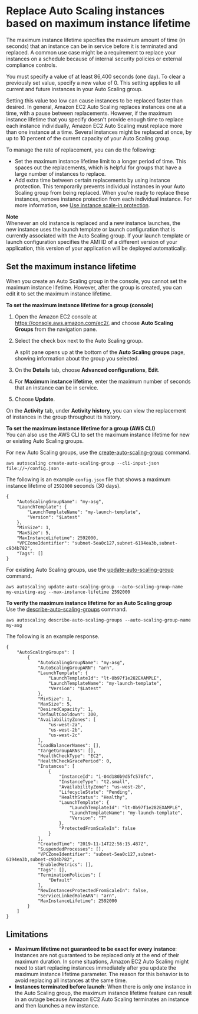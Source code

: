 # Replace Auto Scaling instances based on maximum instance lifetime<a name="asg-max-instance-lifetime"></a>

The maximum instance lifetime specifies the maximum amount of time \(in seconds\) that an instance can be in service before it is terminated and replaced\. A common use case might be a requirement to replace your instances on a schedule because of internal security policies or external compliance controls\. 

You must specify a value of at least 86,400 seconds \(one day\)\. To clear a previously set value, specify a new value of 0\. This setting applies to all current and future instances in your Auto Scaling group\.

Setting this value too low can cause instances to be replaced faster than desired\. In general, Amazon EC2 Auto Scaling replaces instances one at a time, with a pause between replacements\. However, if the maximum instance lifetime that you specify doesn't provide enough time to replace each instance individually, Amazon EC2 Auto Scaling must replace more than one instance at a time\. Several instances might be replaced at once, by up to 10 percent of the current capacity of your Auto Scaling group\.

To manage the rate of replacement, you can do the following:
+ Set the maximum instance lifetime limit to a longer period of time\. This spaces out the replacements, which is helpful for groups that have a large number of instances to replace\.
+ Add extra time between certain replacements by using instance protection\. This temporarily prevents individual instances in your Auto Scaling group from being replaced\. When you're ready to replace these instances, remove instance protection from each individual instance\. For more information, see [Use instance scale\-in protection](ec2-auto-scaling-instance-protection.md)\.

**Note**  
Whenever an old instance is replaced and a new instance launches, the new instance uses the launch template or launch configuration that is currently associated with the Auto Scaling group\. If your launch template or launch configuration specifies the AMI ID of a different version of your application, this version of your application will be deployed automatically\.

## Set the maximum instance lifetime<a name="set-maximum-instance-lifetime"></a>

When you create an Auto Scaling group in the console, you cannot set the maximum instance lifetime\. However, after the group is created, you can edit it to set the maximum instance lifetime\.

**To set the maximum instance lifetime for a group \(console\)**

1. Open the Amazon EC2 console at [https://console\.aws\.amazon\.com/ec2/](https://console.aws.amazon.com/ec2/), and choose **Auto Scaling Groups** from the navigation pane\.

1. Select the check box next to the Auto Scaling group\.

   A split pane opens up at the bottom of the **Auto Scaling groups** page, showing information about the group you selected\. 

1. On the **Details** tab, choose **Advanced configurations**, **Edit**\.

1. For **Maximum instance lifetime**, enter the maximum number of seconds that an instance can be in service\.

1. Choose **Update**\.

On the **Activity** tab, under **Activity history**, you can view the replacement of instances in the group throughout its history\. 

**To set the maximum instance lifetime for a group \(AWS CLI\)**  
You can also use the AWS CLI to set the maximum instance lifetime for new or existing Auto Scaling groups\.

For new Auto Scaling groups, use the [create\-auto\-scaling\-group](https://docs.aws.amazon.com/cli/latest/reference/autoscaling/create-auto-scaling-group.html) command\.

```
aws autoscaling create-auto-scaling-group --cli-input-json file://~/config.json
```

The following is an example `config.json` file that shows a maximum instance lifetime of `2592000` seconds \(30 days\)\.

```
{
    "AutoScalingGroupName": "my-asg",
    "LaunchTemplate": {
        "LaunchTemplateName": "my-launch-template",
        "Version": "$Latest"
    },
    "MinSize": 1,
    "MaxSize": 5,
    "MaxInstanceLifetime": 2592000,
    "VPCZoneIdentifier": "subnet-5ea0c127,subnet-6194ea3b,subnet-c934b782",
    "Tags": []
}
```

For existing Auto Scaling groups, use the [update\-auto\-scaling\-group](https://docs.aws.amazon.com/cli/latest/reference/autoscaling/update-auto-scaling-group.html) command\.

```
aws autoscaling update-auto-scaling-group --auto-scaling-group-name my-existing-asg --max-instance-lifetime 2592000
```

**To verify the maximum instance lifetime for an Auto Scaling group**  
Use the [describe\-auto\-scaling\-groups](https://docs.aws.amazon.com/cli/latest/reference/autoscaling/describe-auto-scaling-groups.html) command\.

```
aws autoscaling describe-auto-scaling-groups --auto-scaling-group-name my-asg
```

The following is an example response\.

```
{
    "AutoScalingGroups": [
        {
            "AutoScalingGroupName": "my-asg",
            "AutoScalingGroupARN": "arn",
            "LaunchTemplate": {
                "LaunchTemplateId": "lt-0b97f1e282EXAMPLE",
                "LaunchTemplateName": "my-launch-template",
                "Version": "$Latest"
            },
            "MinSize": 1,
            "MaxSize": 5,
            "DesiredCapacity": 1,
            "DefaultCooldown": 300,
            "AvailabilityZones": [
                "us-west-2a",
                "us-west-2b",
                "us-west-2c"
            ],
            "LoadBalancerNames": [],
            "TargetGroupARNs": [],
            "HealthCheckType": "EC2",
            "HealthCheckGracePeriod": 0,
            "Instances": [
                {
                    "InstanceId": "i-04d180b9d5fc578fc",
                    "InstanceType": "t2.small",
                    "AvailabilityZone": "us-west-2b",
                    "LifecycleState": "Pending",
                    "HealthStatus": "Healthy",
                    "LaunchTemplate": {
                        "LaunchTemplateId": "lt-0b97f1e282EXAMPLE",
                        "LaunchTemplateName": "my-launch-template",
                        "Version": "7"
                    },
                    "ProtectedFromScaleIn": false
                }
            ],
            "CreatedTime": "2019-11-14T22:56:15.487Z",
            "SuspendedProcesses": [],
            "VPCZoneIdentifier": "subnet-5ea0c127,subnet-6194ea3b,subnet-c934b782",
            "EnabledMetrics": [],
            "Tags": [],
            "TerminationPolicies": [
                "Default"
            ],
            "NewInstancesProtectedFromScaleIn": false,
            "ServiceLinkedRoleARN": "arn",
            "MaxInstanceLifetime": 2592000
        }
    ]
}
```

## Limitations<a name="maximum-instance-lifetime-limitations"></a>
+ **Maximum lifetime not guaranteed to be exact for every instance**: Instances are not guaranteed to be replaced only at the end of their maximum duration\. In some situations, Amazon EC2 Auto Scaling might need to start replacing instances immediately after you update the maximum instance lifetime parameter\. The reason for this behavior is to avoid replacing all instances at the same time\.
+ **Instances terminated before launch**: When there is only one instance in the Auto Scaling group, the maximum instance lifetime feature can result in an outage because Amazon EC2 Auto Scaling terminates an instance and then launches a new instance\.